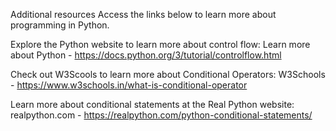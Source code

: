 Additional resources
Access the links below to learn more about programming in Python.

Explore the Python website to learn more about control flow:
Learn more about Python - https://docs.python.org/3/tutorial/controlflow.html

Check out W3Scools to learn more about Conditional Operators:
W3Schools - https://www.w3schools.in/what-is-conditional-operator

Learn more about conditional statements at the Real Python website:
realpython.com - https://realpython.com/python-conditional-statements/